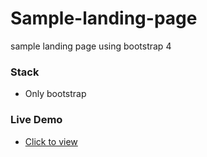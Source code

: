 # Sample-landing-page
sample landing page using bootstrap 4

### Stack
- Only bootstrap

### Live Demo
- [Click to view](https://mehedikhokon.github.io/Sample-landing-page/)

